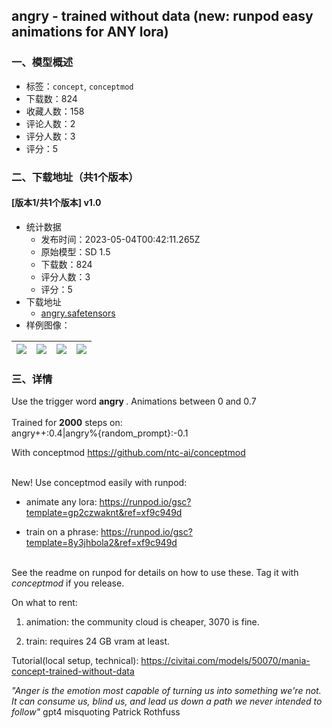 ## angry - trained without data (new: runpod easy animations for ANY lora)
### 一、模型概述

- 标签：`concept`, `conceptmod`
- 下载数：824
- 收藏人数：158
- 评论人数：2
- 评分人数：3
- 评分：5

### 二、下载地址（共1个版本）

#### [版本1/共1个版本] v1.0

- 统计数据
  - 发布时间：2023-05-04T00:42:11.265Z
  - 原始模型：SD 1.5
  - 下载数：824
  - 评分人数：3
  - 评分：5
- 下载地址
  - [angry.safetensors](https://civitai.com/api/download/models/61741)
- 样例图像：

| <img src="https://image.civitai.com/xG1nkqKTMzGDvpLrqFT7WA/c2e6feae-39e6-4c00-8abf-5768b1d0acd2/width=450/678045.jpeg" /> | <img src="https://image.civitai.com/xG1nkqKTMzGDvpLrqFT7WA/f79ae764-f7dd-4c5e-9455-fbf9f64cbde6/width=450/677983.jpeg" /> | <img src="https://image.civitai.com/xG1nkqKTMzGDvpLrqFT7WA/82bfa80f-3a9c-4033-88cb-78e89d194b39/width=450/678133.jpeg" /> | <img src="https://image.civitai.com/xG1nkqKTMzGDvpLrqFT7WA/073ddd09-6836-49af-a928-b6c388e7f534/width=450/678170.jpeg" /> |
| ---- | ---- | ---- | ---- |


### 三、详情
<p>Use the trigger word <strong>angry </strong>. Animations between 0 and 0.7<br /><br />Trained for <strong>2000</strong> steps on:<br />angry++:0.4|angry%{random_prompt}:-0.1<br /></p><p>With conceptmod <a target="_blank" rel="ugc" href="https://github.com/ntc-ai/conceptmod">https://github.com/ntc-ai/conceptmod</a></p><p><br />New! Use conceptmod easily with runpod:<br /></p><ul><li><p>animate any lora: <a target="_blank" rel="ugc" href="https://runpod.io/gsc?template=gp2czwaknt&amp;ref=xf9c949d">https://runpod.io/gsc?template=gp2czwaknt&amp;ref=xf9c949d</a></p></li></ul><ul><li><p>train on a phrase: <a target="_blank" rel="ugc" href="https://runpod.io/gsc?template=8y3jhbola2&amp;ref=xf9c949d">https://runpod.io/gsc?template=8y3jhbola2&amp;ref=xf9c949d</a></p></li></ul><p><br />See the readme on runpod for details on how to use these. Tag it with <em>conceptmod</em> if you release. <br /></p><p>On what to rent:<br /></p><ol><li><p>animation: the community cloud is cheaper, 3070 is fine.</p></li><li><p>train: requires 24 GB vram at least.</p></li></ol><p></p><p>Tutorial(local setup, technical): <a target="_blank" rel="ugc" href="https://civitai.com/models/50070/mania-concept-trained-without-data">https://civitai.com/models/50070/mania-concept-trained-without-data</a></p><p></p><p><em>"Anger is the emotion most capable of turning us into something we're not. It can consume us, blind us, and lead us down a path we never intended to follow" </em>gpt4 misquoting Patrick Rothfuss</p>